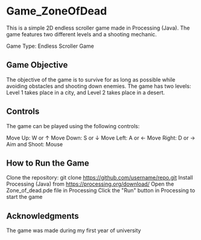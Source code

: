 # Game_ZoneOfDead

This is a simple 2D endless scroller game made in Processing (Java). The game features two different levels and a shooting mechanic.

Game Type: Endless Scroller Game

## Game Objective
The objective of the game is to survive for as long as possible while avoiding obstacles and shooting down enemies. The game has two levels: Level 1 takes place in a city, and Level 2 takes place in a desert.

## Controls
The game can be played using the following controls:

Move Up: W or ↑
Move Down: S or ↓
Move Left: A or ←
Move Right: D or →
Aim and Shoot: Mouse

## How to Run the Game
Clone the repository: git clone https://github.com/username/repo.git
Install Processing (Java) from https://processing.org/download/
Open the Zone_of_dead.pde file in Processing
Click the "Run" button in Processing to start the game

## Acknowledgments
The game was made during my first year of university
